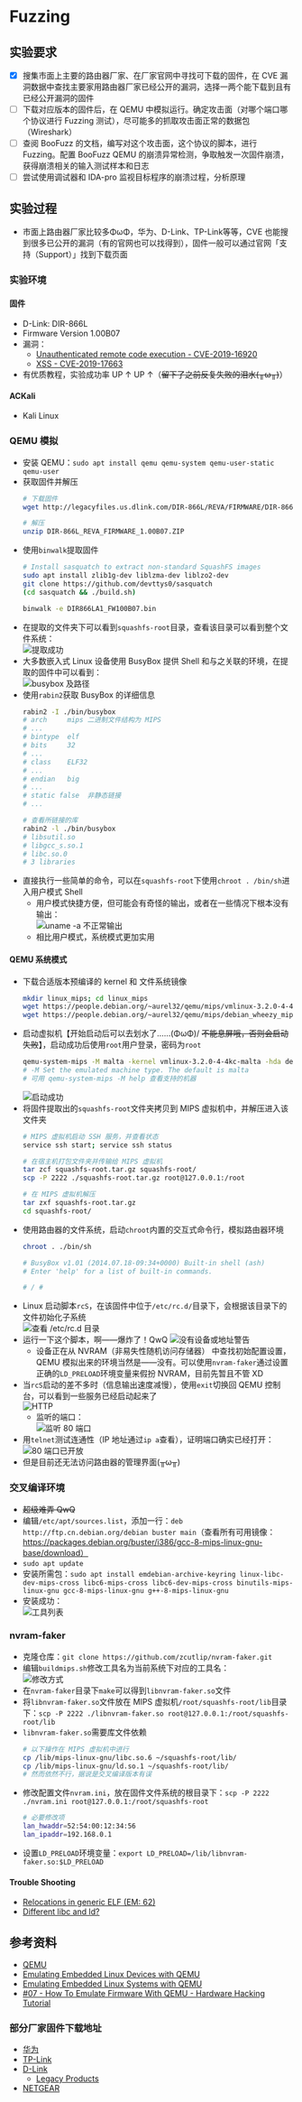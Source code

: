 # Fuzzing

## 实验要求

- [x] 搜集市面上主要的路由器厂家、在厂家官网中寻找可下载的固件，在 CVE 漏洞数据中查找主要家用路由器厂家已经公开的漏洞，选择一两个能下载到且有已经公开漏洞的固件
- [ ] 下载对应版本的固件后，在 QEMU 中模拟运行。确定攻击面（对哪个端口哪个协议进行 Fuzzing 测试），尽可能多的抓取攻击面正常的数据包（Wireshark）
- [ ] 查阅 BooFuzz 的文档，编写对这个攻击面，这个协议的脚本，进行 Fuzzing。配置 BooFuzz QEMU 的崩溃异常检测，争取触发一次固件崩溃，获得崩溃相关的输入测试样本和日志
- [ ] 尝试使用调试器和 IDA-pro 监视目标程序的崩溃过程，分析原理

## 实验过程

- 市面上路由器厂家比较多ΦωΦ，华为、D-Link、TP-Link等等，CVE 也能搜到很多已公开的漏洞（有的官网也可以找得到），固件一般可以通过官网「支持（Support）」找到下载页面

### 实验环境

#### 固件

- D-Link: DIR-866L
- Firmware Version 1.00B07
- 漏洞：
  - [Unauthenticated remote code execution - CVE-2019-16920](http://cve.mitre.org/cgi-bin/cvename.cgi?name=CVE-2019-16920)
  - [XSS - CVE-2019-17663](http://cve.mitre.org/cgi-bin/cvename.cgi?name=CVE-2019-17663)
- 有优质教程，实验成功率 UP ↑ UP ↑（~~留下了之前反复失败的泪水(╥ω╥)~~）

#### ACKali

- Kali Linux

### QEMU 模拟

- 安装 QEMU：`sudo apt install qemu qemu-system qemu-user-static qemu-user`
- 获取固件并解压
  ```bash
  # 下载固件
  wget http://legacyfiles.us.dlink.com/DIR-866L/REVA/FIRMWARE/DIR-866L_REVA_FIRMWARE_1.00B07.ZIP

  # 解压
  unzip DIR-866L_REVA_FIRMWARE_1.00B07.ZIP
  ```
- 使用`binwalk`提取固件
  ```bash
  # Install sasquatch to extract non-standard SquashFS images
  sudo apt install zlib1g-dev liblzma-dev liblzo2-dev
  git clone https://github.com/devttys0/sasquatch
  (cd sasquatch && ./build.sh)

  binwalk -e DIR866LA1_FW100B07.bin
  ```
- 在提取的文件夹下可以看到`squashfs-root`目录，查看该目录可以看到整个文件系统：<br>
![提取成功](img/file-system.jpg)
- 大多数嵌入式 Linux 设备使用 BusyBox 提供 Shell 和与之关联的环境，在提取的固件中可以看到：<br>
![busybox 及路径](img/busybox.jpg)
- 使用`rabin2`获取 BusyBox 的详细信息
    ```bash
    rabin2 -I ./bin/busybox
    # arch     mips 二进制文件结构为 MIPS
    # ...
    # bintype  elf
    # bits     32
    # ...
    # class    ELF32
    # ...
    # endian   big
    # ...
    # static false  非静态链接
    # ...

    # 查看所链接的库
    rabin2 -l ./bin/busybox
    # libsutil.so
    # libgcc_s.so.1
    # libc.so.0
    # 3 libraries
    ```
- 直接执行一些简单的命令，可以在`squashfs-root`下使用`chroot . /bin/sh`进入用户模式 Shell
  - 用户模式快捷方便，但可能会有奇怪的输出，或者在一些情况下根本没有输出：<br>
![uname -a 不正常输出](img/weird.jpg)
  - 相比用户模式，系统模式更加实用

#### QEMU 系统模式

- 下载合适版本预编译的 kernel 和 文件系统镜像
  ```bash
  mkdir linux_mips; cd linux_mips
  wget https://people.debian.org/~aurel32/qemu/mips/vmlinux-3.2.0-4-4kc-malta
  wget https://people.debian.org/~aurel32/qemu/mips/debian_wheezy_mips_standard.qcow2
  ```
- 启动虚拟机【开始启动后可以去划水了……\(ΦωΦ)/ ~~不能息屏哦，否则会启动失败~~】，启动成功后使用`root`用户登录，密码为`root`
  ```bash
  qemu-system-mips -M malta -kernel vmlinux-3.2.0-4-4kc-malta -hda debian_wheezy_mips_standard.qcow2 -append "root=/dev/sda1" -nographic -no-reboot -net nic,model=e1000 -net user,hostfwd=tcp::2222-:22
  # -M Set the emulated machine type. The default is malta
  # 可用 qemu-system-mips -M help 查看支持的机器
  ```
  ![启动成功](img/boot-success.jpg)
- 将固件提取出的`squashfs-root`文件夹拷贝到 MIPS 虚拟机中，并解压进入该文件夹
  ```bash
  # MIPS 虚拟机启动 SSH 服务，并查看状态
  service ssh start; service ssh status

  # 在宿主机打包文件夹并传输给 MIPS 虚拟机
  tar zcf squashfs-root.tar.gz squashfs-root/
  scp -P 2222 ./squashfs-root.tar.gz root@127.0.0.1:/root

  # 在 MIPS 虚拟机解压
  tar zxf squashfs-root.tar.gz
  cd squashfs-root/
  ```
- 使用路由器的文件系统，启动`chroot`内置的交互式命令行，模拟路由器环境
  ```bash
  chroot . ./bin/sh

  # BusyBox v1.01 (2014.07.18-09:34+0000) Built-in shell (ash)
  # Enter 'help' for a list of built-in commands.

  # / #
  ```
- Linux 启动脚本`rcS`，在该固件中位于`/etc/rc.d/`目录下，会根据该目录下的文件初始化子系统<br>
![查看 /etc/rc.d 目录](img/rc.d-rcS.jpg)
- 运行一下这个脚本，啊——爆炸了！QwQ
![没有设备或地址警告](img/no-such-device-boom.jpg)
  - 设备正在从 NVRAM（非易失性随机访问存储器） 中查找初始配置设置，QEMU 模拟出来的环境当然是——没有。可以使用`nvram-faker`通过设置正确的`LD_PRELOAD`环境变量来假扮 NVRAM，目前先暂且不管 XD
- 当`rcS`启动的差不多时（信息输出速度减慢），使用`exit`切换回 QEMU 控制台，可以看到一些服务已经启动起来了<br>
![HTTP](img/lighthttpd.jpg)
  - 监听的端口：<br>
![监听 80 端口](img/lighthttpd-listen.jpg)
- 用`telnet`测试连通性（IP 地址通过`ip a`查看），证明端口确实已经打开：<br>
![80 端口已开放](img/connected.jpg)
- 但是目前还无法访问路由器的管理界面(╥ω╥)

### 交叉编译环境

- ~~超级难弄 QwQ~~
- 编辑`/etc/apt/sources.list`，添加一行：`deb http://ftp.cn.debian.org/debian buster main`（查看所有可用镜像：https://packages.debian.org/buster/i386/gcc-8-mips-linux-gnu-base/download）
- `sudo apt update`
- 安装所需包：`sudo apt install emdebian-archive-keyring linux-libc-dev-mips-cross libc6-mips-cross libc6-dev-mips-cross binutils-mips-linux-gnu gcc-8-mips-linux-gnu g++-8-mips-linux-gnu`
- 安装成功：<br>
![工具列表](img/mips-linux.jpg)

### nvram-faker

- 克隆仓库：`git clone https://github.com/zcutlip/nvram-faker.git`
- 编辑`buildmips.sh`修改工具名为当前系统下对应的工具名：<br>
![修改方式](img/tool-names.jpg)
- 在`nvram-faker`目录下`make`可以得到`libnvram-faker.so`文件
- 将`libnvram-faker.so`文件放在 MIPS 虚拟机`/root/squashfs-root/lib`目录下：`scp -P 2222 ./libnvram-faker.so root@127.0.0.1:/root/squashfs-root/lib`
- `libnvram-faker.so`需要库文件依赖
  ```bash
  # 以下操作在 MIPS 虚拟机中进行
  cp /lib/mips-linux-gnu/libc.so.6 ~/squashfs-root/lib/
  cp /lib/mips-linux-gnu/ld.so.1 ~/squashfs-root/lib/
  # 然而依然不行，据说是交叉编译版本有误
  ```
- 修改配置文件`nvram.ini`，放在固件文件系统的根目录下：`scp -P 2222 ./nvram.ini root@127.0.0.1:/root/squashfs-root`
  ```bash
  # 必要修改项
  lan_hwaddr=52:54:00:12:34:56
  lan_ipaddr=192.168.0.1
  ```
- 设置`LD_PRELOAD`环境变量：`export LD_PRELOAD=/lib/libnvram-faker.so:$LD_PRELOAD`

#### Trouble Shooting

- [Relocations in generic ELF (EM: 62)](https://groups.google.com/forum/#!topic/android-ndk/iFzaG9pVYtY)
- [Different libc and ld?](https://github.com/zcutlip/nvram-faker/issues/5)


## 参考资料

- [QEMU](https://www.qemu.org/)
- [Emulating Embedded Linux Devices with QEMU](https://www.novetta.com/2018/02/emulating-embedded-linux-devices-with-qemu/)
- [Emulating Embedded Linux Systems with QEMU](https://www.novetta.com/2018/02/emulating-embedded-linux-systems-with-qemu/)
- [#07 - How To Emulate Firmware With QEMU - Hardware Hacking Tutorial](https://www.youtube.com/watch?v=3yP3QOT-h98)

### 部分厂家固件下载地址

- [华为](https://support.huawei.com/enterprise/zh/software/index.html)
- [TP-Link](https://service.tp-link.com.cn/download?classtip=all&p=1&o=0)
- [D-Link](http://support.dlink.com.cn:9000/AllPro.aspx)
  - [Legacy Products](https://legacy.us.dlink.com/)
- [NETGEAR](https://www.netgear.com/support/download/)